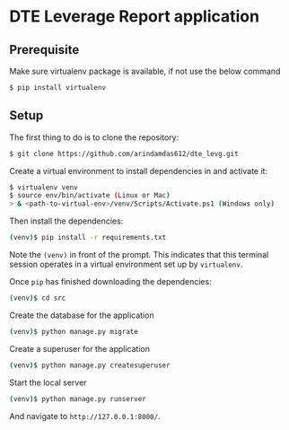 # DTE Leverage Report application

## Prerequisite

Make sure virtualenv package is available, if not use the below command

```sh
$ pip install virtualenv

```
## Setup

The first thing to do is to clone the repository:

```sh
$ git clone https://github.com/arindamdas612/dte_levg.git
```

Create a virtual environment to install dependencies in and activate it:

```sh
$ virtualenv venv
$ source env/bin/activate (Linux or Mac)
> & <path-to-virtual-env>/venv/Scripts/Activate.ps1 (Windows only)
```

Then install the dependencies:

```sh
(venv)$ pip install -r requirements.txt
```
Note the `(venv)` in front of the prompt. This indicates that this terminal
session operates in a virtual environment set up by `virtualenv`.

Once `pip` has finished downloading the dependencies:
```sh
(venv)$ cd src
```

Create the database for the application
```sh
(venv)$ python manage.py migrate
```

Create a superuser for the application
```sh
(venv)$ python manage.py createsuperuser
```

Start the local server
```sh
(venv)$ python manage.py runserver
```
And navigate to `http://127.0.0.1:8000/`.